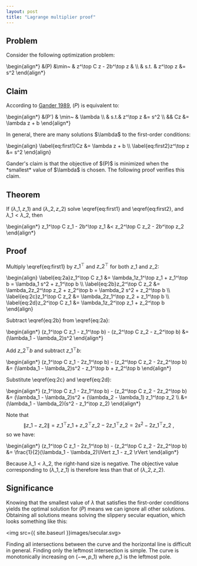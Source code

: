 ```yaml
---
layout: post
title: "Lagrange multiplier proof"
---
```


## Problem
Consider the following optimization problem:

<p>
\begin{align*}
&(P) &\min~ & z^\top C z - 2b^\top z & \\
& s.t. & z^\top z &= s^2
\end{align*}
</p>

## Claim
According to [Gander 1989][1], $(P)$ is equivalent to:

<p>
\begin{align*}
&(P') & \min~ & \lambda  \\
& s.t.& z^\top z &= s^2 \\
&& Cz &= \lambda z + b
\end{align*}
</p>
In general, there are many solutions $\lambda$ to the first-order conditions:

<p>
\begin{align}
\label{eq:first1}Cz &= \lambda z + b \\
\label{eq:first2}z^\top z &= s^2
\end{align}
</p>
Gander's claim is that the objective of $(P)$ is minimized when the *smallest* value of $\lambda$ is chosen. The following proof verifies this claim.

## Theorem
If $(\lambda\_1,z\_1)$ and $(\lambda\_2,z\_2)$ solve \eqref{eq:first1} and \eqref{eq:first2}, and $\lambda\_1 < \lambda\_2$, then

<p>
\begin{align*}
z_1^\top C z_1 - 2b^\top z_1 &< z_2^\top C z_2 - 2b^\top z_2
\end{align*}
</p>

## Proof
Multiply \eqref{eq:first1} by $z\_1^\top$ and $z\_2^\top$ for both $z\_1$ and $z\_2$:

<p>
\begin{align}
\label{eq:2a}z_1^\top C z_1 &= \lambda_1z_1^\top z_1 + z_1^\top b = \lambda_1 s^2 + z_1^\top b \\
\label{eq:2b}z_2^\top C z_2 &= \lambda_2z_2^\top z_2 + z_2^\top b = \lambda_2 s^2 + z_2^\top b \\
\label{eq:2c}z_1^\top C z_2 &= \lambda_2z_1^\top z_2 + z_1^\top b \\
\label{eq:2d}z_2^\top C z_1 &= \lambda_1z_2^\top z_1 + z_2^\top b
\end{align}
</p>

Subtract \eqref{eq:2b} from \eqref{eq:2a}:

<p>
\begin{align*}
(z_1^\top C z_1 - z_1^\top b) - (z_2^\top C z_2 - z_2^\top b) &= (\lambda_1 - \lambda_2)s^2
\end{align*}
</p>

Add $z\_2^\top b$ and subtract $z\_1^\top b$:

<p>
\begin{align*}
(z_1^\top C z_1 - 2z_1^\top b) - (z_2^\top C z_2 - 2z_2^\top b) &= (\lambda_1 - \lambda_2)s^2 - z_1^\top b + z_2^\top b
\end{align*}
</p>

Substitute \eqref{eq:2c} and \eqref{eq:2d}:

<p>
\begin{align*}
(z_1^\top C z_1 - 2z_1^\top b) - (z_2^\top C z_2 - 2z_2^\top b) &= (\lambda_1 - \lambda_2)s^2 + (\lambda_2 - \lambda_1) z_1^\top z_2 \\
&=  (\lambda_1 - \lambda_2)(s^2 - z_1^\top z_2)
\end{align*}
</p>

Note that $$\lVert z\_1 - z\_2 \rVert = z\_1^\top z\_1 + z\_2^\top z\_2 - 2z\_1^\top z\_2 = 2s^2 - 2z\_1^\top z\_2~,$$ so we have:

<p>
\begin{align*}
(z_1^\top C z_1 - 2z_1^\top b) - (z_2^\top C z_2 - 2z_2^\top b) &= \frac{1}{2}(\lambda_1 - \lambda_2)\lVert z_1 - z_2 \rVert
\end{align*}
</p>

Because $\lambda\_1 < \lambda\_2$, the right-hand size is negative. The objective value corresponding to $(\lambda\_1,z\_1)$ is therefore less than that of $(\lambda\_2,z\_2)$.

## Significance
Knowing that the smallest value of $\lambda$ that satisfies the first-order conditions yields the optimal solution for $(P)$ means we can ignore all other solutions. Obtaining all solutions means solving the slippery secular equation, which looks something like this:

<img src={{ site.baseurl }}images/secular.svg>

Finding all intersections between the curve and the horizontal line is difficult in general. Finding only the leftmost intersection is simple. The curve is monotonically increasing on $(-\infty,p\_1)$ where $p\_1$ is the leftmost pole.

[1]: http://e-collection.library.ethz.ch/eserv/eth:3179/eth-3179-01.pdf?pid=eth:3179&dsID=eth-3179-01.pdf
